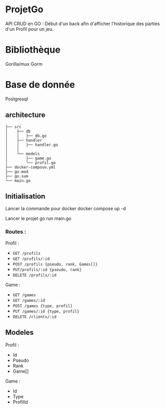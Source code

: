 # ProjetGo

API CRUD en GO :
Début d'un back afin d'afficher l'historique des parties d'un Profil pour un jeu.

# Bibliothèque

Gorilla/mux 
Gorm

# Base de donnée

Postgresql

## architecture
```
├── src
│    ├── db
│    │   ├── db.go
│    ├── handler
│    │   ├── handler.go
│    │
│    └── models
│        ├── game.go
│        └── profil.go
├── docker-compose.yml
├── go.mod
├── go.sum
└── main.go
```

## Initialisation

Lancer la commande pour docker
docker compose up -d

Lancer le projet
go run main.go


### Routes :

Profil :
- `GET /profils`
- `GET /profils/:id`
- `POST /profils {pseudo, rank, Games[]}`
- `PUT/profils/:id {pseudo, rank}`
- `DELETE /profils/:id`

 Game :
- `GET /games`
- `GET /games/:id`
- `POST /games {type, profil}`
- `PUT /games/:id {type, profil}`
- `DELETE /clients/:id`


## Modeles 

Profil :
- Id
- Pseudo
- Rank
- Game[]

Game :
- Id
- Type
- ProfilId